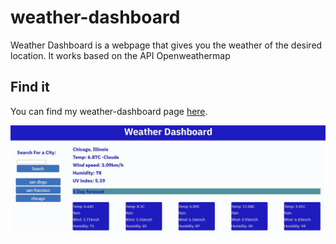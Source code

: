 # weather-dashboard
Weather Dashboard is a webpage that gives you the weather of the desired location. It works based on the API Openweathermap

## Find it

You can find my weather-dashboard page [here](https://esgarsad.github.io/weather-dashboard/).




![weather-dashboard](https://github.com/esgarsad/weather-dashboard/blob/main/assets/images/weather.jpg?raw=true)